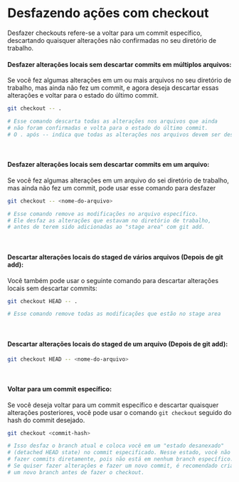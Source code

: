 # Desfazendo ações com checkout

Desfazer checkouts refere-se a voltar para um commit específico, descartando quaisquer alterações não confirmadas no seu diretório de trabalho. 

#### Desfazer alterações locais sem descartar commits em múltiplos arquivos:

Se você fez algumas alterações em um ou mais arquivos no seu diretório de trabalho, mas ainda não fez um commit, e agora deseja descartar essas alterações e voltar para o estado do último commit.

```bash
git checkout -- .

# Esse comando descarta todas as alterações nos arquivos que ainda 
# não foram confirmadas e volta para o estado do último commit. 
# O . após -- indica que todas as alterações nos arquivos devem ser descartadas.
```

<br>

#### Desfazer alterações locais sem descartar commits em um arquivo:

Se você fez algumas alterações em um arquivo do sei diretório de trabalho, mas ainda não fez um commit, pode usar esse comando para desfazer

```bash
git checkout -- <nome-do-arquivo>

# Esse comando remove as modificações no arquivo específico. 
# Ele desfaz as alterações que estavam no diretório de trabalho, 
# antes de terem sido adicionadas ao "stage area" com git add.
```
<br>

#### Descartar alterações locais do staged de vários arquivos (Depois de git add):

Você também pode usar o seguinte comando para descartar alterações locais sem descartar commits:

```bash
git checkout HEAD -- .

# Esse comando remove todas as modificações que estão no stage area
```

<br>

#### Descartar alterações locais do staged de um arquivo (Depois de git add):

```bash
git checkout HEAD -- <nome-do-arquivo>
```

<br>

#### Voltar para um commit específico:

Se você deseja voltar para um commit específico e descartar quaisquer alterações posteriores, você pode usar o comando `git checkout` seguido do hash do commit desejado.

```bash
git checkout <commit-hash>

# Isso desfaz o branch atual e coloca você em um "estado desanexado" 
# (detached HEAD state) no commit especificado. Nesse estado, você não pode 
# fazer commits diretamente, pois não está em nenhum branch específico. 
# Se quiser fazer alterações e fazer um novo commit, é recomendado criar 
# um novo branch antes de fazer o checkout.
```